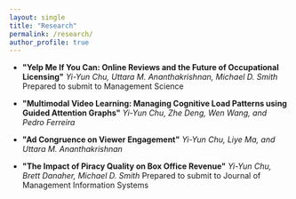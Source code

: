 ```yaml
---
layout: single
title: "Research"
permalink: /research/
author_profile: true
---
```


- **"Yelp Me If You Can: Online Reviews and the Future of Occupational Licensing"** *Yi-Yun Chu, Uttara M. Ananthakrishnan, Michael D. Smith*
Prepared to submit to Management Science 

- **"Multimodal Video Learning: Managing Cognitive Load Patterns using Guided Attention Graphs"** *Yi-Yun Chu, Zhe Deng, Wen Wang, and Pedro Ferreira*

- **"Ad Congruence on Viewer Engagement"** *Yi-Yun Chu, Liye Ma, and Uttara M. Ananthakrishnan*

- **"The Impact of Piracy Quality on Box Office Revenue"** *Yi-Yun Chu, Brett Danaher, Michael D. Smith*
Prepared to submit to Journal of Management Information Systems 


